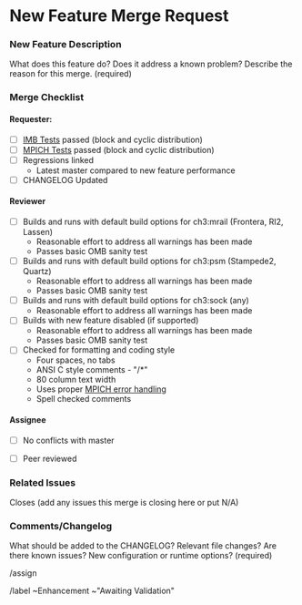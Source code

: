 # New Feature Merge Request

### New Feature Description
What does this feature do? Does it address a known problem? Describe the reason for this merge. (required)

### Merge Checklist
#### Requester: 
- [ ] [IMB Tests](https://scm.nowlab.cse.ohio-state.edu/mvapich/mvapich2/-/wikis/run_imb) passed (block and cyclic distribution)
- [ ] [MPICH Tests](https://scm.nowlab.cse.ohio-state.edu/snippets/32) passed (block and cyclic distribution)
- [ ] Regressions linked
    * Latest master compared to new feature performance
- [ ] CHANGELOG Updated

#### Reviewer
- [ ] Builds and runs with default build options for ch3:mrail (Frontera, RI2, Lassen)
    * Reasonable effort to address all warnings has been made
    * Passes basic OMB sanity test
- [ ] Builds and runs with default build options for ch3:psm (Stampede2, Quartz)
    * Reasonable effort to address all warnings has been made
    * Passes basic OMB sanity test
- [ ] Builds and runs with default build options for ch3:sock (any)
    * Reasonable effort to address all warnings has been made
- [ ] Builds with new feature disabled (if supported)
    * Reasonable effort to address all warnings has been made
    * Passes basic OMB sanity test
- [ ] Checked for formatting and coding style
    * Four spaces, no tabs
    * ANSI C style comments - "/*"
    * 80 column text width
    * Uses proper [MPICH error handling](https://scm.nowlab.cse.ohio-state.edu/mvapich/mvapich2/-/wikis/error-handling)
    * Spell checked comments

#### Assignee
- [ ] No conflicts with master 
- [ ] Peer reviewed



### Related Issues 
Closes (add any issues this merge is closing here or put N/A)

### Comments/Changelog
What should be added to the CHANGELOG? Relevant file changes? Are there known issues? New configuration or runtime options? (required)

/assign 

/label ~Enhancement ~"Awaiting Validation"
